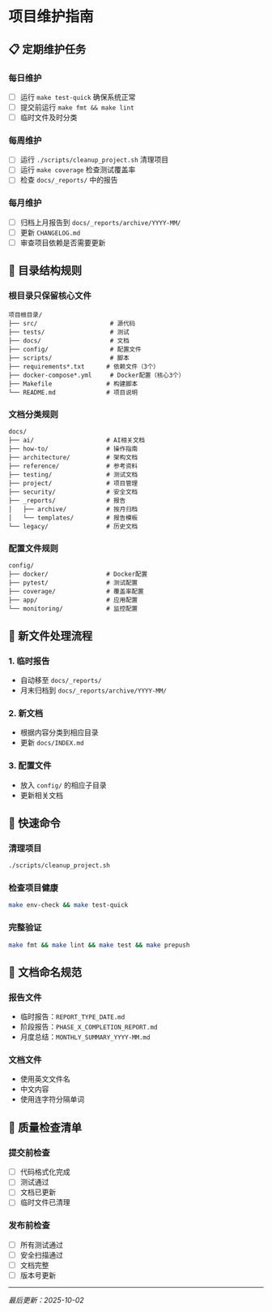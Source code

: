 # 项目维护指南

## 📋 定期维护任务

### 每日维护
- [ ] 运行 `make test-quick` 确保系统正常
- [ ] 提交前运行 `make fmt && make lint`
- [ ] 临时文件及时分类

### 每周维护
- [ ] 运行 `./scripts/cleanup_project.sh` 清理项目
- [ ] 运行 `make coverage` 检查测试覆盖率
- [ ] 检查 `docs/_reports/` 中的报告

### 每月维护
- [ ] 归档上月报告到 `docs/_reports/archive/YYYY-MM/`
- [ ] 更新 `CHANGELOG.md`
- [ ] 审查项目依赖是否需要更新

## 📁 目录结构规则

### 根目录只保留核心文件
```
项目根目录/
├── src/                    # 源代码
├── tests/                  # 测试
├── docs/                   # 文档
├── config/                 # 配置文件
├── scripts/                # 脚本
├── requirements*.txt      # 依赖文件（3个）
├── docker-compose*.yml     # Docker配置（核心3个）
├── Makefile               # 构建脚本
└── README.md              # 项目说明
```

### 文档分类规则
```
docs/
├── ai/                    # AI相关文档
├── how-to/                # 操作指南
├── architecture/          # 架构文档
├── reference/             # 参考资料
├── testing/               # 测试文档
├── project/               # 项目管理
├── security/              # 安全文档
├── _reports/              # 报告
│   ├── archive/           # 按月归档
│   └── templates/         # 报告模板
└── legacy/                # 历史文档
```

### 配置文件规则
```
config/
├── docker/                # Docker配置
├── pytest/                # 测试配置
├── coverage/              # 覆盖率配置
├── app/                   # 应用配置
└── monitoring/            # 监控配置
```

## 🔄 新文件处理流程

### 1. 临时报告
- 自动移至 `docs/_reports/`
- 月末归档到 `docs/_reports/archive/YYYY-MM/`

### 2. 新文档
- 根据内容分类到相应目录
- 更新 `docs/INDEX.md`

### 3. 配置文件
- 放入 `config/` 的相应子目录
- 更新相关文档

## 🚀 快速命令

### 清理项目
```bash
./scripts/cleanup_project.sh
```

### 检查项目健康
```bash
make env-check && make test-quick
```

### 完整验证
```bash
make fmt && make lint && make test && make prepush
```

## 📝 文档命名规范

### 报告文件
- 临时报告：`REPORT_TYPE_DATE.md`
- 阶段报告：`PHASE_X_COMPLETION_REPORT.md`
- 月度总结：`MONTHLY_SUMMARY_YYYY-MM.md`

### 文档文件
- 使用英文文件名
- 中文内容
- 使用连字符分隔单词

## 🎯 质量检查清单

### 提交前检查
- [ ] 代码格式化完成
- [ ] 测试通过
- [ ] 文档已更新
- [ ] 临时文件已清理

### 发布前检查
- [ ] 所有测试通过
- [ ] 安全扫描通过
- [ ] 文档完整
- [ ] 版本号更新

---
*最后更新：2025-10-02*